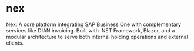 # nex
Nex: A core platform integrating SAP Business One with complementary services like DIAN invoicing. Built with .NET Framework, Blazor, and a modular architecture to serve both internal holding operations and external clients.
